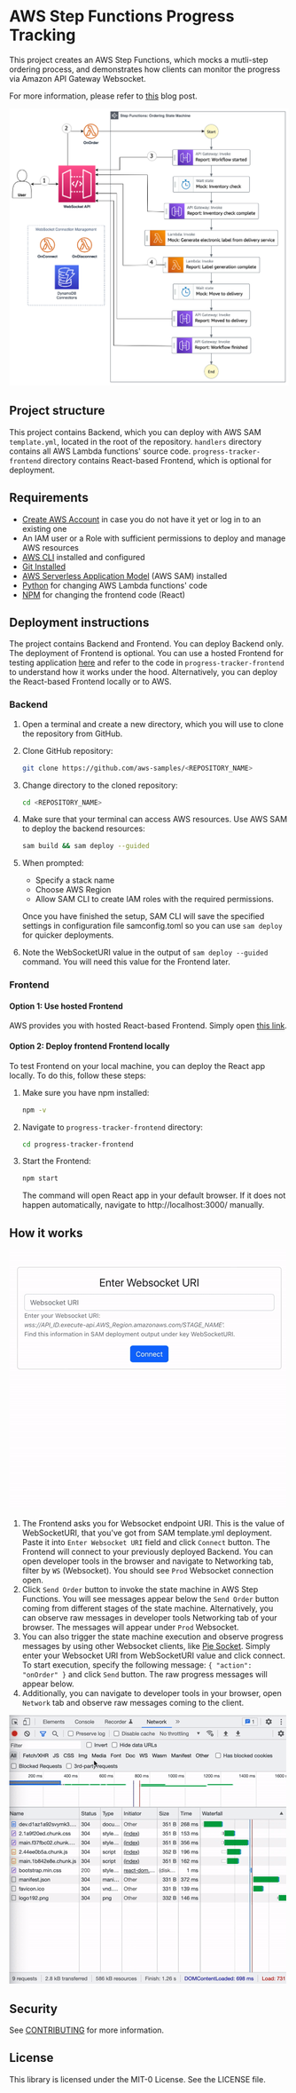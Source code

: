 # AWS Step Functions Progress Tracking

This project creates an AWS Step Functions, which mocks a mutli-step ordering process, and demonstrates how clients can monitor the progress via Amazon API Gateway Websocket.

For more information, please refer to [this](https://<BLOGPOSTURL>) blog post.

![Diagram](readme_assets/diagram.png)

## Project structure

This project contains Backend, which you can deploy with AWS SAM `template.yml`, located in the root of the repository. `handlers` directory contains all AWS Lambda functions' source code. `progress-tracker-frontend` directory contains React-based Frontend, which is optional for deployment.

## Requirements

* [Create AWS Account](https://portal.aws.amazon.com/gp/aws/developer/registration/index.html) in case you do not have it yet or log in to an existing one
* An IAM user or a Role with sufficient permissions to deploy and manage AWS resources
* [AWS CLI](https://docs.aws.amazon.com/cli/latest/userguide/install-cliv2.html) installed and configured
* [Git Installed](https://git-scm.com/book/en/v2/Getting-Started-Installing-Git)
* [AWS Serverless Application Model](https://docs.aws.amazon.com/serverless-application-model/latest/developerguide/serverless-sam-cli-install.html) (AWS SAM) installed
* [Python](https://www.python.org/downloads/) for changing AWS Lambda functions' code
* [NPM](https://www.npmjs.com/get-npm) for changing the frontend code (React)


## Deployment instructions

The project contains Backend and Frontend. You can deploy Backend only. The deployment of Frontend is optional. You can use a hosted Frontend for testing application [here]() and refer to the code in `progress-tracker-frontend` to understand how it works under the hood. Alternatively, you can deploy the React-based Frontend locally or to AWS.

### Backend

1. Open a terminal and create a new directory, which you will use to clone the repository from GitHub.
1. Clone GitHub repository:
    ``` bash
    git clone https://github.com/aws-samples/<REPOSITORY_NAME>
    ```
1. Change directory to the cloned repository:
    ``` bash
    cd <REPOSITORY_NAME>
    ```
1. Make sure that your terminal can access AWS resources. Use AWS SAM to deploy the backend resources:
    ``` bash
    sam build && sam deploy --guided
    ```
1. When prompted:
    * Specify a stack name
    * Choose AWS Region
    * Allow SAM CLI to create IAM roles with the required permissions.

   Once you have finished the setup, SAM CLI will save the specified settings in configuration file samconfig.toml so you can use `sam deploy` for quicker deployments.
1. Note the WebSocketURI value in the output of `sam deploy --guided` command. You will need this value for the Frontend later.

### Frontend

#### Option 1: Use hosted Frontend

AWS provides you with hosted React-based Frontend. Simply open [this link](https://dev.d1az1a92svymk3.amplifyapp.com/).

#### Option 2: Deploy frontend Frontend locally

To test Frontend on your local machine, you can deploy the React app locally. To do this, follow these steps:

1. Make sure you have npm installed:
    ``` bash
    npm -v
    ```
1. Navigate to `progress-tracker-frontend` directory:
    ``` bash
    cd progress-tracker-frontend
    ```
1. Start the Frontend:
    ``` bash
    npm start
    ```
   The command will open React app in your default browser. If it does not happen automatically, navigate to http://localhost:3000/ manually.


## How it works

![Frontend](readme_assets/blog_frontend_overview.gif)

1. The Frontend asks you for Websocket endpoint URI. This is the value of WebSocketURI, that you've got from SAM template.yml deployment. Paste it into `Enter Websocket URI` field and click `Connect` button.
   The Frontend will connect to your previously deployed Backend. You can open developer tools in the browser and navigate to Networking tab, filter by `WS` (Websocket). You should see `Prod` Websocket connection open.
1. Click `Send Order` button to invoke the state machine in AWS Step Functions. You will see messages appear below the `Send Order` button coming from different stages of the state machine. Alternatively, you can observe raw messages in developer tools Networking tab of your browser. The messages will appear under `Prod` Websocket.
1. You can also trigger the state machine execution and observe progress messages by using other Websocket clients, like [Pie Socket](https://www.piesocket.com/websocket-tester). Simply enter your Websocket URI from WebSocketURI value and click connect. To start execution, specify the following message: `{ "action": "onOrder" }` and click `Send` button. The raw progress messages will appear below.
1. Additionally, you can navigate to developer tools in your browser, open `Network` tab and observe raw messages coming to the client.

![Dev Tools](readme_assets/blog_dev_tools.gif)


## Security

See [CONTRIBUTING](CONTRIBUTING.md#security-issue-notifications) for more information.

## License

This library is licensed under the MIT-0 License. See the LICENSE file.

